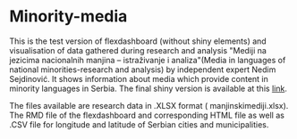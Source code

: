 # Minority-media

This is the test version of flexdashboard (without shiny elements) and visualisation of data gathered during research and analysis "Mediji na jezicima nacionalnih manjina – istraživanje i analiza"(Media in languages of national minorities-research and analysis) by independent expert Nedim Sejdinović. It shows information about media which provide content in minority languages in Serbia. The final shiny version is available at this [link](https://tixwitchy.shinyapps.io/minority_media/).

The files available are research data in .XLSX format ( manjinskimediji.xlsx). The RMD file of the flexdashboard and corresponding HTML file as well as .CSV file for longitude and latitude of Serbian cities and municipalities.

